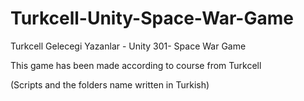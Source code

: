 # Turkcell-Unity-Space-War-Game
Turkcell Gelecegi Yazanlar - Unity 301- Space War Game

This game has been made according to course from Turkcell

(Scripts and the folders name written in Turkish)
